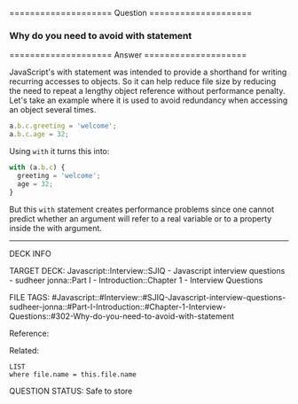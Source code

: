 ==================== Question ====================  

### Why do you need to avoid with statement  

==================== Answer ====================  

JavaScript's with statement was intended to provide a shorthand for writing
recurring accesses to objects. So it can help reduce file size by reducing the
need to repeat a lengthy object reference without performance penalty. Let's
take an example where it is used to avoid redundancy when accessing an object
several times.

```javascript
a.b.c.greeting = 'welcome';
a.b.c.age = 32;
```

Using `with` it turns this into:

```javascript
with (a.b.c) {
  greeting = 'welcome';
  age = 32;
}
```

But this `with` statement creates performance problems since one cannot predict
whether an argument will refer to a real variable or to a property inside the
with argument.

---

DECK INFO

TARGET DECK: Javascript::Interview::SJIQ - Javascript interview questions -
sudheer jonna::Part I - Introduction::Chapter 1 - Interview Questions

FILE TAGS:
#Javascript::#Interview::#SJIQ-Javascript-interview-questions-sudheer-jonna::#Part-I-Introduction::#Chapter-1-Interview-Questions::#302-Why-do-you-need-to-avoid-with-statement

Reference:

Related:

```dataview
LIST
where file.name = this.file.name
```

QUESTION STATUS: Safe to store
